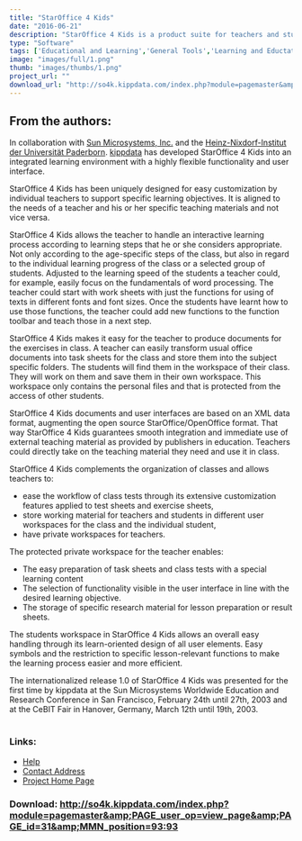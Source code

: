 ```yaml
---
title: "StarOffice 4 Kids"
date: "2016-06-21"
description: "StarOffice 4 Kids is a product suite for teachers and students that has emerged from a technological research project."
type: "Software"
tags: ['Educational and Learning','General Tools','Learning and Eductation','General Tools' ]
image: "images/full/1.png"
thumb: "images/thumbs/1.png"
project_url: ""
download_url: "http://so4k.kippdata.com/index.php?module=pagemaster&amp;PAGE_user_op=view_page&amp;PAGE_id=31&amp;MMN_position=93:93"
---
```

From the authors:
-----------------

<div class="" normal="">In collaboration with <a _blank="" href="" target="">Sun Microsystems, Inc.</a> and the <a _blank="" href="" target="">Heinz-Nixdorf-Institut der Universität Paderborn</a>. <a _blank="" href="" target="">kippdata</a> has developed StarOffice 4 Kids into an integrated learning environment with a highly flexible functionality and user interface.  
  
 StarOffice 4 Kids has been uniquely designed for easy customization by individual teachers to support specific learning objectives. It is aligned to the needs of a teacher and his or her specific teaching materials and not vice versa.  
  
 StarOffice 4 Kids allows the teacher to handle an interactive learning process according to learning steps that he or she considers appropriate. Not only according to the age-specific steps of the class, but also in regard to the individual learning progress of the class or a selected group of students. Adjusted to the learning speed of the students a teacher could, for example, easily focus on the fundamentals of word processing. The teacher could start with work sheets with just the functions for using of texts in different fonts and font sizes. Once the students have learnt how to use those functions, the teacher could add new functions to the function toolbar and teach those in a next step.   
  
 StarOffice 4 Kids makes it easy for the teacher to produce documents for the exercises in class. A teacher can easily transform usual office documents into task sheets for the class and store them into the subject specific folders. The students will find them in the workspace of their class. They will work on them and save them in their own workspace. This workspace only contains the personal files and that is protected from the access of other students.  
  
 StarOffice 4 Kids documents and user interfaces are based on an XML data format, augmenting the open source StarOffice/OpenOffice format. That way StarOffice 4 Kids guarantees smooth integration and immediate use of external teaching material as provided by publishers in education. Teachers could directly take on the teaching material they need and use it in class.  
  
 StarOffice 4 Kids complements the organization of classes and allows teachers to:  
  
- ease the workflow of class tests through its extensive customization features applied to test sheets and exercise sheets,
- store working material for teachers and students in different user workspaces for the class and the individual student,
- have private workspaces for teachers.

  
 The protected private workspace for the teacher enables:   
- The easy preparation of task sheets and class tests with a special learning content
- The selection of functionality visible in the user interface in line with the desired learning objective.
- The storage of specific research material for lesson preparation or result sheets.

  
 The students workspace in StarOffice 4 Kids allows an overall easy handling through its learn-oriented design of all user elements. Easy symbols and the restriction to specific lesson-relevant functions to make the learning process easier and more efficient.  
  
 The internationalized release 1.0 of StarOffice 4 Kids was presented for the first time by kippdata at the Sun Microsystems Worldwide Education and Research Conference in San Francisco, February 24th until 27th, 2003 and at the CeBIT Fair in Hanover, Germany, March 12th until 19th, 2003.</div>  
<table></table>

### Links:
- <a href="http://so4k.kippdata.com/index.php?module=pagemaster&amp;PAGE_user_op=view_page&amp;PAGE_id=36&amp;MMN_position=102:102">Help</a>
- <a href="mailto:so4k@kippdata.com">Contact Address</a>
- <a href="http://so4k.kippdata.com/">Project Home Page</a>

### Download: http://so4k.kippdata.com/index.php?module=pagemaster&amp;PAGE_user_op=view_page&amp;PAGE_id=31&amp;MMN_position=93:93 